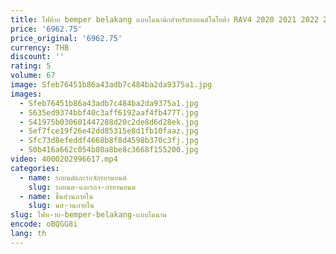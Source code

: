 ```yaml
---
title: ไฟท้าย bemper belakang แบบไดนามิกสำหรับรถยนต์โตโยต้า RAV4 2020 2021 2022 2023ขับรถไฟตัดหมอกไฟเบรคแบบไดนามิก
price: '6962.75'
price_original: '6962.75'
currency: THB
discount: ''
rating: 5
volume: 67
image: Sfeb76451b86a43adb7c484ba2da9375a1.jpg
images:
  - Sfeb76451b86a43adb7c484ba2da9375a1.jpg
  - S635ed9374bbf40c3aff6192aaf4fb477T.jpg
  - S41975b030601447288d20c2de8d6d28ek.jpg
  - Sef7fce19f26e42dd85315e8d1fb10faaz.jpg
  - Sfc73d8efeddf4668b8f8d4598b370c3fj.jpg
  - S0b416a662c054b80a8be8c3668f155200.jpg
video: 4000202996617.mp4
categories:
  - name: รถยนต์และรถจักรยานยนต์
    slug: รถยนต-และรถจ-กรยานยนต
  - name: ชิ้นส่วนภายใน
    slug: นส-วนภายใน
slug: ไฟท-าย-bemper-belakang-แบบไดนาม
encode: oBQGG8i
lang: th
---
```

  
